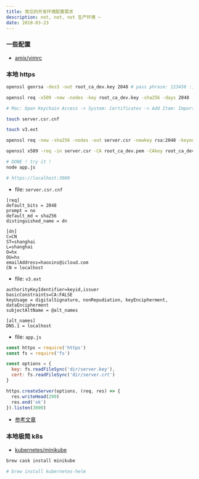 ```yaml
---
title: 常见的开发环境配置需求
description: not, not, not 生产环境 ~
date: 2018-03-23
---
```


### 一些配置

* [amix/vimrc](https://github.com/amix/vimrc)

### 本地 https

```bash
openssl genrsa -des3 -out root_ca_dev.key 2048 # pass phrase: 123456 :)

openssl req -x509 -new -nodes -key root_ca_dev.key -sha256 -days 2048 -out root_ca_dev.pem

# Mac: Open Keychain Access -> System: Certificates -> Add Item: Import file -> Always Trust

touch server.csr.cnf

touch v3.ext

openssl req -new -sha256 -nodes -out server.csr -newkey rsa:2048 -keyout server.key -config <( cat server.csr.cnf )

openssl x509 -req -in server.csr -CA root_ca_dev.pem -CAkey root_ca_dev.key -CAcreateserial -out server.crt -days 2048 -sha256 -extfile v3.ext

# DONE ! try it !
node app.js

# https://localhost:3000
```

* file: `server.csr.cnf`

```
[req]
default_bits = 2048
prompt = no
default_md = sha256
distinguished_name = dn

[dn]
C=CN
ST=shanghai
L=shanghai
O=hx
OU=hx
emailAddress=haoxins@icloud.com
CN = localhost
```

* file: `v3.ext`

```
authorityKeyIdentifier=keyid,issuer
basicConstraints=CA:FALSE
keyUsage = digitalSignature, nonRepudiation, keyEncipherment, dataEncipherment
subjectAltName = @alt_names

[alt_names]
DNS.1 = localhost
```

* file: `app.js`

```js
const https = require('https')
const fs = require('fs')

const options = {
  key: fs.readFileSync('dir/server.key'),
  cert: fs.readFileSync('dir/server.crt')
}

https.createServer(options, (req, res) => {
  res.writeHead(200)
  res.end('ok')
}).listen(3000)
```

* [参考文章](https://medium.freecodecamp.org/how-to-get-https-working-on-your-local-development-environment-in-5-minutes-7af615770eec)

### 本地极简 k8s

* [kubernetes/minikube](https://github.com/kubernetes/minikube)

```bash
brew cask install minikube

# brew install kubernetes-helm
```
